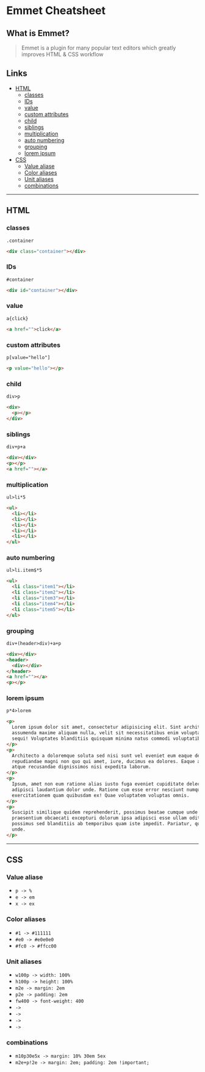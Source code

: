 # Emmet Cheatsheet

## What is Emmet?

> Emmet is a plugin for many popular text editors which greatly improves HTML & CSS workflow

## Links

- [HTML](#html)
  - [classes](#classes)
  - [IDs](#ids)
  - [value](#value)
  - [custom attributes](#custom-attributes)
  - [child](#child)
  - [siblings](#siblings)
  - [multiplication](#multiplication)
  - [auto numbering](#auto-numbering)
  - [grouping](#grouping)
  - [lorem ipsum](#lorem-ipsum)
- [CSS](#css)
  - [Value aliase](#value-aliase)
  - [Color aliases](#color-aliases)
  - [Unit aliases](#unit-aliases)
  - [combinations](#combinations)

---

## HTML

### classes

`.container`

```html
<div class="container"></div>
```

### IDs

`#container`

```html
<div id="container"></div>
```

### value

`a{click}`

```html
<a href="">click</a>
```

### custom attributes

`p[value="hello"]`

```html
<p value="hello"></p>
```

### child

`div>p`

```html
<div>
  <p></p>
</div>
```

### siblings

`div+p+a`

```html
<div></div>
<p></p>
<a href=""></a>
```

### multiplication

`ul>li*5`

```html
<ul>
  <li></li>
  <li></li>
  <li></li>
  <li></li>
  <li></li>
</ul>
```

### auto numbering

`ul>li.item$*5`

```html
<ul>
  <li class="item1"></li>
  <li class="item2"></li>
  <li class="item3"></li>
  <li class="item4"></li>
  <li class="item5"></li>
</ul>
```

### grouping

`div+(header>div)+a+p`

```html
<div></div>
<header>
  <div></div>
</header>
<a href=""></a>
<p></p>
```

### lorem ipsum

`p*4>lorem`

```html
<p>
  Lorem ipsum dolor sit amet, consectetur adipisicing elit. Sint architecto, sed
  assumenda maxime aliquam nulla, velit sit necessitatibus enim voluptatum vero
  sequi! Voluptates blanditiis quisquam minima natus commodi voluptatibus quae!
</p>
<p>
  Architecto a doloremque soluta sed nisi sunt vel eveniet eum eaque deleniti,
  repudiandae magni non quo qui amet, iure, ducimus ea dolores. Eaque accusamus
  atque recusandae dignissimos nisi expedita laborum.
</p>
<p>
  Ipsum, amet non eum ratione alias iusto fuga eveniet cupiditate delectus
  adipisci laudantium dolor unde. Ratione cum esse error nesciunt numquam ipsa
  exercitationem quam quibusdam ex! Quae voluptatem voluptas omnis.
</p>
<p>
  Suscipit similique quidem reprehenderit, possimus beatae cumque unde
  praesentium obcaecati excepturi dolorum ipsa adipisci esse ullam odit et! Vero
  possimus sed blanditiis ab temporibus quam iste impedit. Pariatur, quaerat
  unde.
</p>
```

---

## CSS

### Value aliase

- `p -> %`
- `e -> em`
- `x -> ex`

### Color aliases

- `#1 -> #111111`
- `#e0 -> #e0e0e0`
- `#fc0 -> #ffcc00`

### Unit aliases

- `w100p -> width: 100%`
- `h100p -> height: 100%`
- `m2e -> margin: 2em`
- `p2e -> padding: 2em`
- `fw400 -> font-weight: 400`
- `->`
- `->`
- `->`
- `->`

### combinations

- `m10p30e5x -> margin: 10% 30em 5ex`
- `m2e+p!2e -> margin: 2em; padding: 2em !important;`
